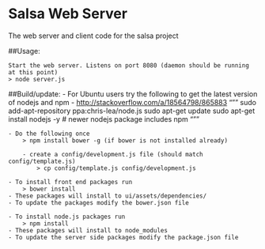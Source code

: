 # Salsa Web Server
The web server and client code for the salsa project

##Usage:

    Start the web server. Listens on port 8080 (daemon should be running at this point)
    > node server.js

##Build/update:
    - For Ubuntu users try the following to get the latest version of nodejs and npm
        - http://stackoverflow.com/a/18564798/865883
        “””
            sudo add-apt-repository ppa:chris-lea/node.js
            sudo apt-get update
            sudo apt-get install nodejs -y # newer nodejs package includes npm
        “””

    - Do the following once
        > npm install bower -g (if bower is not installed already)

        - create a config/development.js file (should match config/template.js)
            > cp config/template.js config/development.js

    - To install front end packages run
        > bower install
    - These packages will install to ui/assets/dependencies/
    - To update the packages modify the bower.json file

    - To install node.js packages run
        > npm install
    - These packages will install to node_modules
    - To update the server side packages modify the package.json file
